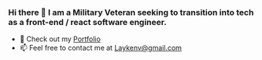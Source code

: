 ### Hi there 👋 I am a Military Veteran seeking to transition into tech as a front-end / react software engineer.

- 🔭 Check out my [Portfolio](https://laykenv.github.io/portfolio) 
- 📫 Feel free to contact me at Laykenv@gmail.com


